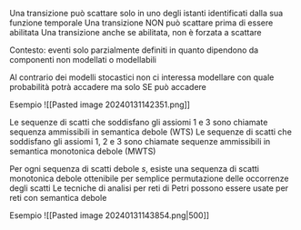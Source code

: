 Una transizione può scattare solo in uno degli istanti identificati dalla sua funzione temporale
Una transizione NON può scattare prima di essere abilitata
Una transizione anche se abilitata, non è forzata a scattare

Contesto: eventi solo parzialmente definiti in quanto dipendono da componenti non modellati o modellabili

Al contrario dei modelli stocastici non ci interessa modellare con quale probabilità potrà accadere ma solo SE può accadere

Esempio
![[Pasted image 20240131142351.png]]

Le sequenze di scatti che soddisfano gli assiomi 1 e 3 sono chiamate sequenza ammissibili in semantica debole (WTS)
Le sequenze di scatti che soddisfano gli assiomi 1, 2 e 3 sono chiamate sequenze ammissibili in semantica monotonica debole (MWTS)


Per ogni sequenza di scatti debole $s$, esiste una sequenza di scatti monotonica debole ottenibile per semplice permutazione delle occorrenze degli scatti
Le tecniche di analisi per reti di Petri possono essere usate per reti con semantica debole

Esempio
![[Pasted image 20240131143854.png|500]]
